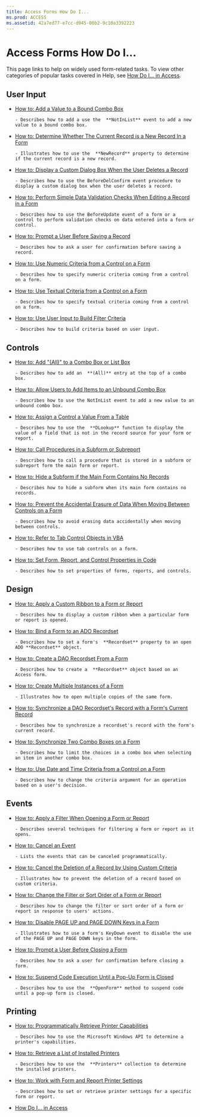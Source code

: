 ```yaml
---
title: Access Forms How Do I...
ms.prod: ACCESS
ms.assetid: 42a7ed77-e7cc-d945-00b2-9c10a3392223
---
```



# Access Forms How Do I...

This page links to help on widely used form-related tasks. To view other categories of popular tasks covered in Help, see [How Do I... in Access](how-do-i----access-vba-reference.md).


## User Input


- [How to: Add a Value to a Bound Combo Box](add-a-value-to-a-bound-combo-box.md)
    
      - Describes how to add a use the  **NotInList** event to add a new value to a bound combo box.
    
- [How to: Determine Whether The Current Record is a New Record In a Form](determine-whether-the-current-record-is-a-new-record-in-a-form.md)
    
      - Illustrates how to use the  **NewRecord** property to determine if the current record is a new record.
    
- [How to: Display a Custom Dialog Box When the User Deletes a Record](display-a-custom-dialog-box-when-the-user-deletes-a-record.md)
    
      - Describes how to use the BeforeDelConfirm event procedure to display a custom dialog box when the user deletes a record.
    
- [How to: Perform Simple Data Validation Checks When Editing a Record in a Form](perform-simple-data-validation-checks-when-editing-a-record-in-a-form.md)
    
      - Describes how to use the BeforeUpdate event of a form or a control to perform validation checks on data entered into a form or control.
    
- [How to: Prompt a User Before Saving a Record](prompt-a-user-before-saving-a-record.md)
    
      - Describes how to ask a user for confirmation before saving a record.
    
- [How to: Use Numeric Criteria from a Control on a Form](use-numeric-criteria-from-a-control-on-a-form.md)
    
      - Describes how to specify numeric criteria coming from a control on a form.
    
- [How to: Use Textual Criteria from a Control on a Form](use-textual-criteria-from-a-control-on-a-form.md)
    
      - Describes how to specify textual criteria coming from a control on a form.
    
- [How to: Use User Input to Build Filter Criteria](use-user-input-to-build-filter-criteria.md)
    
      - Describes how to build criteria based on user input.
    

## Controls


- [How to: Add "(All)" to a Combo Box or List Box](add--all--to-a-combo-box-or-list-box.md)
    
      - Describes how to add an  **(All)** entry at the top of a combo box.
    
- [How to: Allow Users to Add Items to an Unbound Combo Box](allow-users-to-add-items-to-an-unbound-combo-box.md)
    
      - Describes how to use the NotInList event to add a new value to an unbound combo box.
    
- [How to: Assign a Control a Value From a Table](assign-a-control-a-value-from-a-table.md)
    
      - Describes how to use the  **DLookup** function to display the value of a field that is not in the record source for your form or report.
    
- [How to: Call Procedures in a Subform or Subreport](call-procedures-in-a-subform-or-subreport-1.md)
    
      - Describes how to call a procedure that is stored in a subform or subreport form the main form or report.
    
- [How to: Hide a Subform if the Main Form Contains No Records](hide-a-subform-if-the-main-form-contains-no-records.md)
    
      - Describes how to hide a subform when its main form contains no records.
    
- [How to: Prevent the Accidental Erasure of Data When Moving Between Controls on a Form](prevent-the-accidental-erasure-of-data-when-moving-between-controls-on-a-form.md)
    
      - Describes how to avoid erasing data accidentally when moving between controls.
    
- [How to: Refer to Tab Control Objects in VBA](refer-to-tab-control-objects-in-vba.md)
    
      - Describes how to use tab controls on a form.
    
- [How to: Set Form, Report, and Control Properties in Code](set-form-report-and-control-properties-in-code.md)
    
      - Describes how to set properties of forms, reports, and controls.
    

## Design


- [How to: Apply a Custom Ribbon to a Form or Report](http://msdn.microsoft.com/library/how-to-apply-a-custom-ribbon-to-a-form-or-report%28Office.15%29.aspx)
    
      - Describes how to display a custom ribbon when a particular form or report is opened.
    
- [How to: Bind a Form to an ADO Recordset](bind-a-form-to-an-ado-recordset.md)
    
      - Describes how to set a form's  **Recordset** property to an open ADO **Recordset** object.
    
- [How to: Create a DAO Recordset From a Form](create-a-dao-recordset-from-a-form.md)
    
      - Describes how to create a  **Recordset** object based on an Access form.
    
- [How to: Create Multiple Instances of a Form](create-multiple-instances-of-a-form.md)
    
      - Illustrates how to open multiple copies of the same form.
    
- [How to: Synchronize a DAO Recordset's Record with a Form's Current Record](synchronize-a-dao-recordset-s-record-with-a-form-s-current-record.md)
    
      - Describes how to synchronize a recordset's record with the form's current record.
    
- [How to: Synchronize Two Combo Boxes on a Form](synchronize-two-combo-boxes-on-a-form.md)
    
      - Describes how to limit the choices in a combo box when selecting an item in another combo box.
    
- [How to: Use Date and Time Criteria from a Control on a Form](use-date-and-time-criteria-from-a-control-on-a-form.md)
    
      - Describes how to change the criteria argument for an operation based on a user's decision.
    

## Events


- [How to: Apply a Filter When Opening a Form or Report](apply-a-filter-when-opening-a-form-or-report.md)
    
      - Describes several techniques for filtering a form or report as it opens.
    
- [How to: Cancel an Event](cancel-an-event.md)
    
      - Lists the events that can be canceled programmatically.
    
- [How to: Cancel the Deletion of a Record by Using Custom Criteria](cancel-the-deletion-of-a-record-by-using-custom-criteria.md)
    
      - Illustrates how to prevent the deletion of a record based on custom criteria.
    
- [How to: Change the Filter or Sort Order of a Form or Report](change-the-filter-or-sort-order-of-a-form-or-report.md)
    
      - Describes how to change the filter or sort order of a form or report in response to users' actions.
    
- [How to: Disable PAGE UP and PAGE DOWN Keys in a Form](disable-page-up-and-page-down-keys-in-a-form.md)
    
      - Illustrates how to use a form's KeyDown event to disable the use of the PAGE UP and PAGE DOWN keys in the form.
    
- [How to: Prompt a User Before Closing a Form](prompt-a-user-before-closing-a-form.md)
    
      - Describes how to ask a user for confirmation before closing a form.
    
- [How to: Suspend Code Execution Until a Pop-Up Form is Closed](suspend-code-execution-until-a-pop-up-form-is-closed.md)
    
      - Describes how to use the  **OpenForm** method to suspend code until a pop-up form is closed.
    

## Printing


- [How to: Programmatically Retrieve Printer Capabilities](programmatically-retrieve-printer-capabilities.md)
    
      - Describes how to use the Microsoft Windows API to determine a printer's capabilities.
    
- [How to: Retrieve a List of Installed Printers](retrieve-a-list-of-installed-printers.md)
    
      - Describes how to use the  **Printers** collection to determine the installed printers.
    
- [How to: Work with Form and Report Printer Settings](work-with-form-and-report-printer-settings.md)
    
      - Describes how to set or retrieve printer settings for a specific form or report.
    

- [How Do I... in Access](how-do-i----access-vba-reference.md)
    

